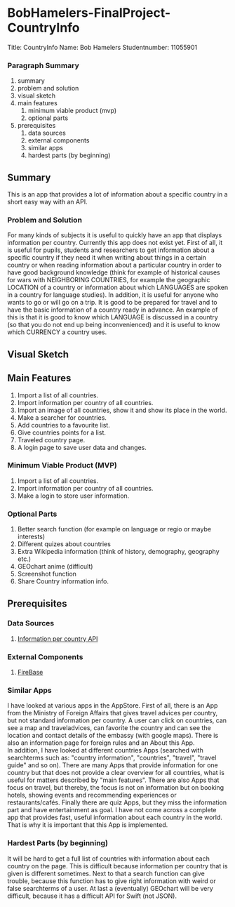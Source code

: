 # BobHamelers-FinalProject-CountryInfo

Title: CountryInfo
Name: Bob Hamelers
Studentnumber: 11055901

### Paragraph Summary
1. summary
2. problem and solution
3. visual sketch
4. main features
    1. minimum viable product (mvp)
    2. optional parts
5. prerequisites
    1. data sources
    2. external components
    3. similar apps
    4. hardest parts (by beginning)


## Summary
This is an app that provides a lot of information about a specific country in a short easy way with an API. 

### Problem and Solution
For many kinds of subjects it is useful to quickly have an app that displays information per country. Currently this app does not exist yet. First of all, it is useful for pupils, students and researchers to get information about a specific country if they need it when writing about things in a certain country or when reading information about a particular country in order to have good background knowledge (think for example of historical causes for wars with NEIGHBORING COUNTRIES, for example the geographic LOCATION of a country or information about which LANGUAGES are spoken in a country for language studies). In addition, it is useful for anyone who wants to go or will go on a trip. It is good to be prepared for travel and to have the basic information of a country ready in advance. An example of this is that it is good to know which LANGUAGE is discussed in a country (so that you do not end up being inconvenienced) and it is useful to know which CURRENCY a country uses.

## Visual Sketch

## Main Features
1. Import a list of all countries.
2. Import information per country of all countries.
3. Import an image of all countries, show it and show its place in the world.
4. Make a searcher for countries.
5. Add countries to a favourite list. 
6. Give countries points for a list. 
7. Traveled country page.
8. A login page to save user data and changes. 


### Minimum Viable Product (MVP)
1. Import a list of all countries.
2. Import information per country of all countries.
3. Make a login to store user information. 

### Optional Parts
1. Better search function (for example on language or regio or maybe interests)
2. Different quizes about countries
3. Extra Wikipedia information (think of history, demography, geography etc.)
4. GEOchart anime (difficult)
5. Screenshot function
6. Share Country information info. 

## Prerequisites

### Data Sources
1. [Information per country API](https://restcountries.eu)

### External Components
1. [FireBase](https://firebase.google.com)

### Similar Apps
I have looked at various apps in the AppStore. First of all, there is an App from the Ministry of Foreign Affairs that gives travel advices per country, but not standard information per country. A user can click on countries, can see a map and traveladvices, can favorite the country and can see the location and contact details of the embassy (with google maps). There is also an information page for foreign rules and an About this App.  
In addition, I have looked at different countries Apps (searched with searchterms such as: "country information", "countries", "travel", "travel guide" and so on). There are many Apps that provide information for one country but that does not provide a clear overview for all countries, what is useful for matters described by "main features". 
There are also Apps that focus on travel, but thereby, the focus is not on information but on booking hotels, showing events and recommending experiences or restaurants/cafés. 
Finally there are quiz Apps, but they miss the information part and have entertainment as goal. I have not come across a complete app that provides fast, useful information about each country in the world. That is why it is important that this App is implemented.

### Hardest Parts (by beginning)
It will be hard to get a full list of countries with information about each country on the page. This is difficult because information per country that is given is different sometimes. Next to that a search function can give trouble, because this function has to give right information with weird or false searchterms of a user. At last a (eventually) GEOchart will be very difficult, because it has a difficult API for Swift (not JSON).
